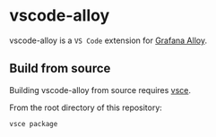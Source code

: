 # vscode-alloy

vscode-alloy is a `VS Code` extension for [Grafana Alloy](https://github.com/grafana/alloy).

## Build from source

Building vscode-alloy from source requires [vsce](https://github.com/microsoft/vscode-vsce).

From the root directory of this repository:

```
vsce package
```
